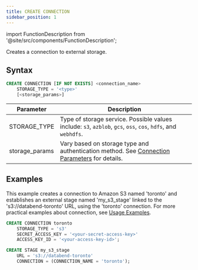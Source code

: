 ```yaml
---
title: CREATE CONNECTION
sidebar_position: 1
---
```

import FunctionDescription from '@site/src/components/FunctionDescription';

<FunctionDescription description="Introduced or updated: v1.2.208"/>

Creates a connection to external storage.

## Syntax

```sql
CREATE CONNECTION [IF NOT EXISTS] <connection_name> 
    STORAGE_TYPE = '<type>' 
    [<storage_params>]

```

| Parameter        | Description                                                                                                                                        |
|------------------|----------------------------------------------------------------------------------------------------------------------------------------------------|
| STORAGE_TYPE     | Type of storage service. Possible values include: `s3`, `azblob`, `gcs`, `oss`, `cos`, `hdfs`, and `webhdfs`.                                      |
| storage_params   | Vary based on storage type and authentication method. See [Connection Parameters](../../../13-sql-reference/51-connect-parameters.md) for details. |

## Examples

This example creates a connection to Amazon S3 named 'toronto' and establishes an external stage named 'my_s3_stage' linked to the 's3://databend-toronto' URL, using the 'toronto' connection. For more practical examples about connection, see [Usage Examples](index.md#usage-examples).  

```sql
CREATE CONNECTION toronto 
    STORAGE_TYPE = 's3' 
    SECRET_ACCESS_KEY = '<your-secret-access-key>' 
    ACCESS_KEY_ID = '<your-access-key-id>';

CREATE STAGE my_s3_stage 
    URL = 's3://databend-toronto' 
    CONNECTION = (CONNECTION_NAME = 'toronto');
```